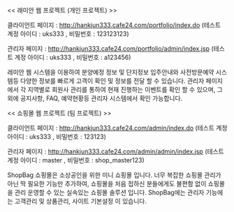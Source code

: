 << 래미안 웹 프로젝트 (개인 프로젝트) >>

클라이언트 페이지 : http://hankjun333.cafe24.com/portfolio/index.do
(테스트 계정 아이디 : uks333 , 비밀번호 : 123123123)

관리자 페이지 : http://hankjun333.cafe24.com/portfolio/admin/index.jsp
(테스트 계정 아이디 : uks333 , 비밀번호 : a123456)
 
레미안 웹 시스템을 이용하여 분양예정 정보 및 단지정보 입주안내와 사전방문예약 시스템등 다양한 정보를 빠르게 고객이
확인 및 정보를 전달 할 수 있습니다.
관리자 페이지에서 각 지역별로 회원사 관리를 통하여 현재 진행하는 이벤트를 확인 할 수 있으며, 그 외에 공지사항, FAQ,
예약현황등 관리자 시스템에서 확인 가능합니다.

<< 쇼핑몰 웹 프로젝트 (팀 프로젝트) >>

클라이언트 페이지 : http://hankjun333.cafe24.com/admin/index.do
(테스트 계정 아이디 : uks333 , 비밀번호 : 123123)

관리자 페이지 : http://hankjun333.cafe24.com/admin/admin/index.jsp
(테스트 계정 아이디 : master , 비밀번호 : shop_master123)

ShopBag 쇼핑몰은 소상공인을 위한 미니 쇼핑몰 입니다.
너무 복잡한 쇼핑몰 관리가 아닌 딱 필요한 기능만 추가하여, 쇼핑몰을 처음 접하신 분들에게도 불편함 없이 쇼핑몰을 관리 운영할 수
있는 실속있는 쇼핑몰 솔루션 입니다.
ShopBag에는 관리자 기능에는 고객관리 및 상품관리, 사이트 기본설정 이 있습니다.
